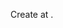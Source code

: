 Create <StackSelector snippet="apptype" noSelector inline /> at <StackSelector snippet="idp" noSelector inline />.